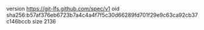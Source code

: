 version https://git-lfs.github.com/spec/v1
oid sha256:b57af376eb6723b7a4c4a4f7f5c30d66289fd701f29e9c63ca92cb37c146bccb
size 2136
